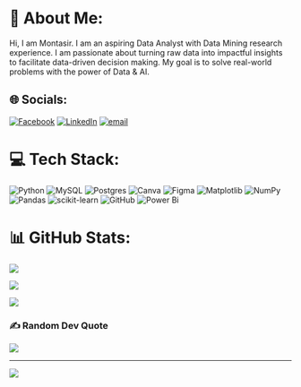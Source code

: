 # 💫 About Me:
Hi, I am Montasir. I am an aspiring Data Analyst with Data Mining research experience. I am passionate about turning raw data into impactful insights to facilitate data-driven decision making. My goal is to solve real-world problems with the power of Data & AI. 


## 🌐 Socials:
[![Facebook](https://img.shields.io/badge/Facebook-%231877F2.svg?logo=Facebook&logoColor=white)](https://facebook.com/muhammadmontasirrahman) [![LinkedIn](https://img.shields.io/badge/LinkedIn-%230077B5.svg?logo=linkedin&logoColor=white)](https://linkedin.com/in/md-montasir-rahman) [![email](https://img.shields.io/badge/Email-D14836?logo=gmail&logoColor=white)](mailto:montasirrahmanhridoy@gmail.com) 

# 💻 Tech Stack:
![Python](https://img.shields.io/badge/python-3670A0?style=for-the-badge&logo=python&logoColor=ffdd54) ![MySQL](https://img.shields.io/badge/mysql-4479A1.svg?style=for-the-badge&logo=mysql&logoColor=white) ![Postgres](https://img.shields.io/badge/postgres-%23316192.svg?style=for-the-badge&logo=postgresql&logoColor=white) ![Canva](https://img.shields.io/badge/Canva-%2300C4CC.svg?style=for-the-badge&logo=Canva&logoColor=white) ![Figma](https://img.shields.io/badge/figma-%23F24E1E.svg?style=for-the-badge&logo=figma&logoColor=white) ![Matplotlib](https://img.shields.io/badge/Matplotlib-%23ffffff.svg?style=for-the-badge&logo=Matplotlib&logoColor=black) ![NumPy](https://img.shields.io/badge/numpy-%23013243.svg?style=for-the-badge&logo=numpy&logoColor=white) ![Pandas](https://img.shields.io/badge/pandas-%23150458.svg?style=for-the-badge&logo=pandas&logoColor=white) ![scikit-learn](https://img.shields.io/badge/scikit--learn-%23F7931E.svg?style=for-the-badge&logo=scikit-learn&logoColor=white) ![GitHub](https://img.shields.io/badge/github-%23121011.svg?style=for-the-badge&logo=github&logoColor=white) ![Power Bi](https://img.shields.io/badge/power_bi-F2C811?style=for-the-badge&logo=powerbi&logoColor=black)

# 📊 GitHub Stats:
<!-- GitHub Readme Stats -->
![](https://github-readme-stats.vercel.app/api?username=Montasir-Rahman&show_icons=true&theme=vision-friendly-dark&hide_border=true&count_private=true)

<!-- GitHub Streak Stats -->
![](https://nirzak-streak-stats.vercel.app?user=Montasir-Rahman&theme=vision-friendly-dark&hide_border=true)

<!-- Top Languages -->
![](https://github-readme-stats.vercel.app/api/top-langs/?username=Montasir-Rahman&theme=vision-friendly-dark&hide_border=true&count_private=true&layout=compact)

### ✍️ Random Dev Quote
![](https://quotes-github-readme.vercel.app/api?type=horizontal&theme=radical)

---
[![](https://visitcount.itsvg.in/api?id=Montasir-Rahman&icon=5&color=0)](https://visitcount.itsvg.in)

